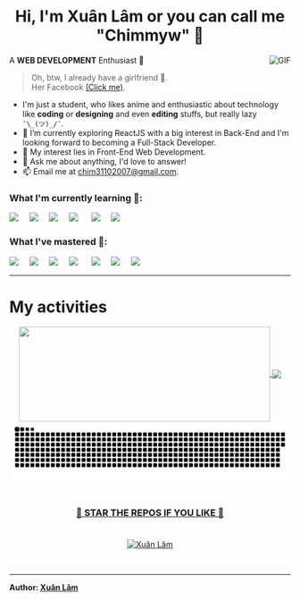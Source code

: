 <h1 align="center">   Hi, I'm Xuân Lâm or you can call me "Chimmyw" 👋<br/></h1> 
     
<img align="right" alt="GIF" src="https://i.pinimg.com/originals/e4/26/70/e426702edf874b181aced1e2fa5c6cde.gif" />
A <b>WEB DEVELOPMENT</b> Enthusiast 🚀

>Oh, btw, I already have a girlfriend 🙂.<br/>
> Her Facebook [(Click me)](https://www.facebook.com/wuynnycnhatt).

- I'm just a student, who likes anime and enthusiastic about technology like **coding** or **designing** and even **editing** stuffs, but really lazy `¯\_(ツ)_/¯`.
- 🌱 I’m currently exploring ReactJS with a big interest in Back-End and I'm looking forward to becoming a Full-Stack Developer. 
- 🤔 My interest lies in Front-End Web Development.
- 💬 Ask me about anything, I'd love to answer!
- 📫 Email me at [chim31102007@gmail.com](mailto:chim31102007@gmail.com).

### What I'm currently learning 📓:

<img src="https://cdn.jsdelivr.net/gh/devicons/devicon/icons/react/react-original.svg" width="35px">&nbsp;&nbsp;&nbsp;&nbsp;
<img src="https://cdn.jsdelivr.net/gh/devicons/devicon/icons/firebase/firebase-plain.svg" width="35px">&nbsp;&nbsp;&nbsp;&nbsp;
<img src="https://cdn.jsdelivr.net/gh/devicons/devicon/icons/bootstrap/bootstrap-plain.svg" width="35px">&nbsp;&nbsp;&nbsp;&nbsp;
<img src="https://cdn.jsdelivr.net/gh/devicons/devicon/icons/npm/npm-original-wordmark.svg" width="35px">&nbsp;&nbsp;&nbsp;&nbsp;&nbsp;
<img src="https://cdn.jsdelivr.net/gh/devicons/devicon/icons/git/git-plain.svg" width="35px">&nbsp;&nbsp;&nbsp;&nbsp;
<img src="https://cdn.jsdelivr.net/gh/devicons/devicon/icons/nodejs/nodejs-original.svg" width="35px">&nbsp;&nbsp;&nbsp;&nbsp;

### What I've mastered 📘:

<img src="https://cdn.jsdelivr.net/gh/devicons/devicon/icons/html5/html5-original.svg" width="35px">&nbsp;&nbsp;&nbsp;&nbsp;
<img src="https://cdn.jsdelivr.net/gh/devicons/devicon/icons/css3/css3-original.svg" width="35px">&nbsp;&nbsp;&nbsp;&nbsp;
<img src="https://cdn.jsdelivr.net/gh/devicons/devicon/icons/javascript/javascript-original.svg" width="35px">&nbsp;&nbsp;&nbsp;&nbsp;
<img src="https://cdn.jsdelivr.net/gh/devicons/devicon/icons/visualstudio/visualstudio-plain.svg" width="35px">&nbsp;&nbsp;&nbsp;&nbsp;&nbsp;
<img src="https://cdn.jsdelivr.net/gh/devicons/devicon/icons/aftereffects/aftereffects-original.svg" width="35px">&nbsp;&nbsp;&nbsp;&nbsp;
<img src="https://cdn.jsdelivr.net/gh/devicons/devicon/icons/photoshop/photoshop-line.svg" width="35px">&nbsp;&nbsp;&nbsp;&nbsp;
<img src="https://cdn.jsdelivr.net/gh/devicons/devicon/icons/illustrator/illustrator-line.svg" width="35px">&nbsp;&nbsp;&nbsp;&nbsp;

------

# My activities

<div align="center">
<a href="https://github.com/hoangxuanlam2007">
  <img width=450 height=170 align="center" src="https://github-readme-stats.vercel.app/api?username=hoangxuanlam2007&theme=midnight-purple&show_icons=true&bg_color=0D1117&hide_border=true" />
</a>
<a href="https://github.com/hoangxuanlam2007">
  <img align="center" src="https://github-readme-stats.vercel.app/api/top-langs/?username=hoangxuanlam2007&theme=midnight-purple&layout=compact&bg_color=0D1117&hide_border=true" />

<div>
  <img src="https://raw.githubusercontent.com/hoangxuanlam2007/hoangxuanlam2007/main/snake.svg" alt="snake"></center>
</div>
</div><br/>

<div align="center">
<h3>🌟 STAR THE REPOS IF YOU LIKE 🌟<br/><br/></h3>
  
<p><img align="center" src="https://github-readme-streak-stats.herokuapp.com/?user=hoangxuanlam2007" alt="Xuân Lâm" /></p>
</div><br/>
</a>

------

**Author: [Xuân Lâm](https://github.com/hoangxuanlam2007)**
